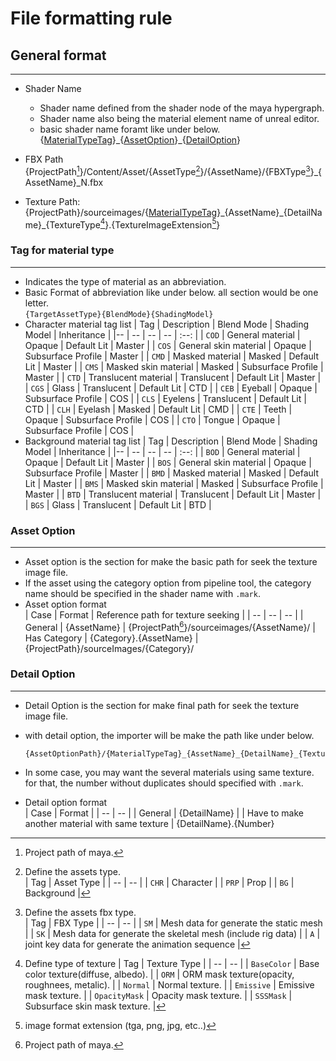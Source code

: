 [material_type_tag]: #tag-for-material-type "Tag of material type documents"
[asset_option]: #asset-option "Asset option documents"
[detail_option]: #detail-option "detail option documents"

# File formatting rule
## General format
***
* Shader Name
  * Shader name defined from the shader node of the maya hypergraph.
  * Shader name also being the material element name of unreal editor.
  * basic shader name foramt like under below.  
    {[MaterialTypeTag][material_type_tag]}\_{[AssetOption][asset_option]}\_{[DetailOption][detail_option]}

* FBX Path  
  {ProjectPath[^1]}/Content/Asset/{AssetType[^2]}/{AssetName}/{FBXType[^3]}_{AssetName}_N.fbx

* Texture Path:  
  {ProjectPath}/sourceimages/{[MaterialTypeTag][material_type_tag]}\_{AssetName}\_{DetailName}\_{TextureType[^4]}.{TextureImageExtension[^5]}
  
### Tag for material type
***
* Indicates the type of material as an abbreviation.
* Basic Format of abbreviation like under below. all section would be one letter.  
    `{TargetAssetType}{BlendMode}{ShadingModel}`
* Character material tag list
  | Tag | Description | Blend Mode | Shading Model | Inheritance |
  |-- | -- | -- | -- | :--: |
  | `COD` | General material | Opaque | Default Lit | Master |
  | `COS` | General skin material | Opaque | Subsurface Profile | Master |
  | `CMD` | Masked material | Masked | Default Lit | Master |
  | `CMS` | Masked skin material | Masked | Subsurface Profile | Master |
  | `CTD` | Translucent material | Translucent | Default Lit | Master |
  | `CGS` | Glass | Translucent | Default Lit | CTD |
  | `CEB` | Eyeball | Opaque | Subsurface Profile | COS |
  | `CLS` | Eyelens | Translucent | Default Lit | CTD |
  | `CLH` | Eyelash | Masked | Default Lit | CMD |
  | `CTE` | Teeth | Opaque | Subsurface Profile | COS |
  | `CTO` | Tongue | Opaque | Subsurface Profile | COS |
* Background material tag list
  | Tag | Description | Blend Mode | Shading Model | Inheritance |
  |-- | -- | -- | -- | :--: |
  | `BOD` | General material | Opaque | Default Lit | Master |
  | `BOS` | General skin material | Opaque | Subsurface Profile | Master |
  | `BMD` | Masked material | Masked | Default Lit | Master |
  | `BMS` | Masked skin material | Masked | Subsurface Profile | Master |
  | `BTD` | Translucent material | Translucent | Default Lit | Master |
  | `BGS` | Glass | Translucent | Default Lit | BTD |


### Asset Option
***
* Asset option is the section for make the basic path for seek the texture image file.
* If the asset using the category option from pipeline tool, the category name should be specified in the shader name with ``.mark``.
* Asset option format  
  | Case | Format | Reference path for texture seeking |
  | -- | -- | -- | 
  | General | {AssetName} | {ProjectPath[^1]}/sourceimages/{AssetName}/
  | Has Category | {Category}.{AssetName} | {ProjectPath}/sourceImages/{Category}/
### Detail Option
***
* Detail Option is the section for make final path for seek the texture image file.
* with detail option, the importer will be make the path like under below.

      {AssetOptionPath}/{MaterialTypeTag}_{AssetName}_{DetailName}_{TextureType}

* In some case, you may want the several materials using same texture.   
  for that, the number without duplicates should specified with ``.mark``. 
* Detail option format  
  | Case | Format |
  | -- | -- |
  | General | {DetailName} | 
  | Have to make another material with same texture | {DetailName}.{Number}

[^1]: Project path of maya.
[^2]: Define the assets type.  
    | Tag | Asset Type |
    | -- | -- |
    | `CHR` | Character |
    | `PRP` | Prop |
    | `BG` | Background | 

[^3]: Define the assets fbx type.  
    | Tag | FBX Type |
    | -- | -- |
    | `SM` | Mesh data for generate the static mesh |
    | `SK` | Mesh data for generate the skeletal mesh (include rig data) |
    | `A` | joint key data for generate the animation sequence | 

[^4]: Define type of texture
    | Tag | Texture Type |
    | -- | -- |
    | `BaseColor` | Base color texture(diffuse, albedo). |
    | `ORM` | ORM mask texture(opacity, roughnees, metalic). |
    | `Normal` | Normal texture. |
    | `Emissive` | Emissive mask texture. |
    | `OpacityMask` | Opacity mask texture. |
    | `SSSMask` | Subsurface skin mask texture. |

[^5]: image format extension (tga, png, jpg, etc..)


